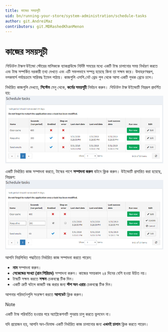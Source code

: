 ```yaml
---
title: কাজের সময়সূচী
uid: bn/running-your-store/system-administration/schedule-tasks
author: git.AndreiMaz
contributors: git.MDRashedKhanMenon
---
```


# কাজের সময়সূচী

*শিডিউল টাস্কস* উইন্ডো স্টোরের মালিককে ব্যাকগ্রাউন্ডে নির্দিষ্ট সময়ের মধ্যে একটি টাস্ক চালানোর সময় নির্ধারণ করতে এবং টাস্ক সম্পর্কিত দরকারী তথ্য দেখতে এবং এটি সফলভাবে সম্পন্ন হয়েছে কিনা তা সক্ষম করে। উদাহরণস্বরূপ, নপকমার্স পর্যায়ক্রমে সারিবদ্ধ ইমেল পাঠায়। কাজগুলি এসপি.নেট থ্রেড পুল থেকে আসা একটি পৃথক থ্রেডে চলে।

নির্ধারিত কাজগুলি দেখতে, **সিস্টেম** মেনু থেকে, **কর্মের সময়সূচী** নির্বাচন করুন।  *শিডিউল টাস্ক* উইন্ডোটি নিম্নরূপ প্রদর্শিত হয়:
![কাজের সময়সূচী](_static/schedule-tasks/schedule-tasks.png)

একটি নির্ধারিত কাজ সম্পাদনা করতে, টাস্কের পাশে **সম্পাদনা করুন** বাটনে ক্লিক করুন। উইন্ডোটি প্রসারিত করা হয়েছে, নিম্নরূপ:
![কাজের সময়সূচী - সম্পাদনা করুন](_static/schedule-tasks/schedule-tasks-edit.png)

আপনি নিম্নলিখিত পদ্ধতিতে নির্ধারিত কাজ সম্পাদনা করতে পারেন:

* **নাম** সম্পাদনা করুন।
* **সেকেন্ডের সংখ্যা (রান পিরিয়ড)** সম্পাদনা করুন। কাজের সময়কাল ২৪ দিনের বেশি হওয়া উচিত নয়।
* টাস্কটি সক্ষম করতে **সক্ষম** চেকবক্সে টিক দিন।
* একটি ত্রুটি ঘটলে কাজটি বন্ধ করার জন্য **স্টপ অন এরার** চেকবক্সে টিক দিন।

আপনার পরিবর্তনগুলি সংরক্ষণ করতে **আপডেট** ক্লিক করুন।

> [!NOTE]
>
> একটি টাস্ক পরিবর্তিত হওয়ার পরে অ্যাপ্লিকেশনটি পুনরায় চালু করতে ভুলবেন না।

যদি প্রয়োজন হয়, আপনি অন-ডিমান্ড একটি নির্ধারিত কাজ চালানোর জন্য **এখনই চালান** ক্লিক করতে পারেন।

